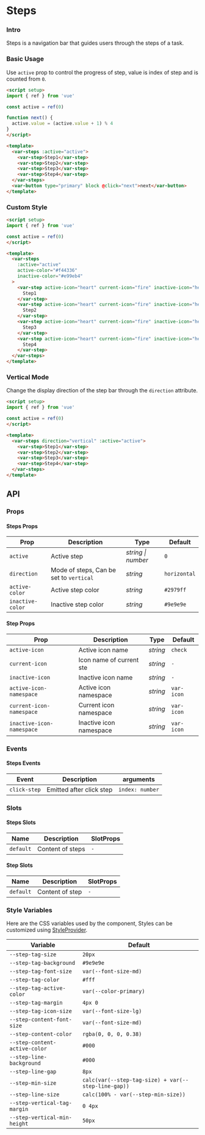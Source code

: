 # Steps

### Intro

Steps is a navigation bar that guides users through the steps of a task.

### Basic Usage

Use `active` prop to control the progress of step, value is index of step and is counted from `0`.

```html
<script setup>
import { ref } from 'vue'

const active = ref(0)

function next() {
  active.value = (active.value + 1) % 4
}
</script>

<template>
  <var-steps :active="active">
    <var-step>Step1</var-step>
    <var-step>Step2</var-step>
    <var-step>Step3</var-step>
    <var-step>Step4</var-step>
  </var-steps>
  <var-button type="primary" block @click="next">next</var-button>
</template>
```


### Custom Style

```html
<script setup>
import { ref } from 'vue'

const active = ref(0)
</script>

<template>
  <var-steps
    :active="active"
    active-color="#f44336"
    inactive-color="#e99eb4"
  >
    <var-step active-icon="heart" current-icon="fire" inactive-icon="heart-half-full">
      Step1
    </var-step>
    <var-step active-icon="heart" current-icon="fire" inactive-icon="heart-half-full">
      Step2
    </var-step>
    <var-step active-icon="heart" current-icon="fire" inactive-icon="heart-half-full">
      Step3
    </var-step>
    <var-step active-icon="heart" current-icon="fire" inactive-icon="heart-half-full">
      Step4
    </var-step>
  </var-steps>
</template>
```

### Vertical Mode

Change the display direction of the step bar through the `direction` attribute.

```html
<script setup>
import { ref } from 'vue'

const active = ref(0)
</script>

<template>
  <var-steps direction="vertical" :active="active">
    <var-step>Step1</var-step>
    <var-step>Step2</var-step>
    <var-step>Step3</var-step>
    <var-step>Step4</var-step>
  </var-steps>
</template>
```

## API

### Props

#### Steps Props

| Prop | Description | Type | Default |
| ----- | -------------- | -------- | ---------- |
| `active` | Active step | _string \| number_ | `0` |
| `direction` | Mode of steps, Can be set to `vertical` | _string_ | `horizontal` |
| `active-color` | Active step color | _string_ | `#2979ff` |
| `inactive-color` | Inactive step color | _string_ | `#9e9e9e` |

#### Step Props

| Prop | Description | Type | Default |
| ----- | -------------- | -------- | ---------- |
| `active-icon` | Active icon name  | _string_ | `check` |
| `current-icon` | Icon name of current ste	 | _string_ | `-`|
| `inactive-icon` | Inactive icon name	 | _string_ | `-`|
| `active-icon-namespace` | Active icon namespace  | _string_ | `var-icon` |
| `current-icon-namespace` | Current icon namespace | _string_ |`var-icon` |
| `inactive-icon-namespace` | Inactive icon namespace | _string_ | `var-icon` |

### Events

#### Steps Events

| Event | Description | arguments |
| ----- | -------------- | -------- |
| `click-step` | Emitted after click step | `index: number` |

### Slots

#### Steps Slots

| Name | Description      | SlotProps |
| ----- |------------------| -------- |
| `default` | Content of steps | `-`|

#### Step Slots

| Name | Description | SlotProps |
| ----- | -------------- | -------- |
| `default` | Content of step | `-`|

### Style Variables

Here are the CSS variables used by the component, Styles can be customized using [StyleProvider](#/en-US/style-provider).

| Variable | Default |
| --- | --- |
| `--step-tag-size` | `20px` |
| `--step-tag-background` | `#9e9e9e` |
| `--step-tag-font-size` | `var(--font-size-md)` |
| `--step-tag-color` | `#fff` |
| `--step-tag-active-color` | `var(--color-primary)` |
| `--step-tag-margin` | `4px 0` |
| `--step-tag-icon-size` | `var(--font-size-lg)` |
| `--step-content-font-size` | `var(--font-size-md)` |
| `--step-content-color` | `rgba(0, 0, 0, 0.38)` |
| `--step-content-active-color` | `#000` |
| `--step-line-background` | `#000` |
| `--step-line-gap` | `8px` |
| `--step-min-size` | `calc(var(--step-tag-size) + var(--step-line-gap))` |
| `--step-line-size` | `calc(100% - var(--step-min-size))` |
| `--step-vertical-tag-margin` | `0 4px` |
| `--step-vertical-min-height` | `50px` |
